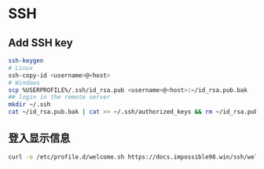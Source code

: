 # SSH

## Add SSH key

```bash
ssh-keygen
# Linux
ssh-copy-id <username>@<host>
# Windows
scp %USERPROFILE%/.ssh/id_rsa.pub <username>@<host>:~/id_rsa.pub.bak
## login in the remote server
mkdir ~/.ssh
cat ~/id_rsa.pub.bak | cat >> ~/.ssh/authorized_keys && rm ~/id_rsa.pub.bak
```

## 登入显示信息

```bash
curl -o /etc/profile.d/welcome.sh https://docs.impossible98.win/ssh/welcome.sh
```
